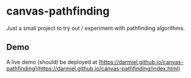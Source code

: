 # canvas-pathfinding
Just a small project to try out / experiment with pathfinding algorithms.

## Demo
A live demo (should) be deployed at [https://darmiel.github.io/canvas-pathfinding](https://darmiel.github.io/canvas-pathfinding/index.html)